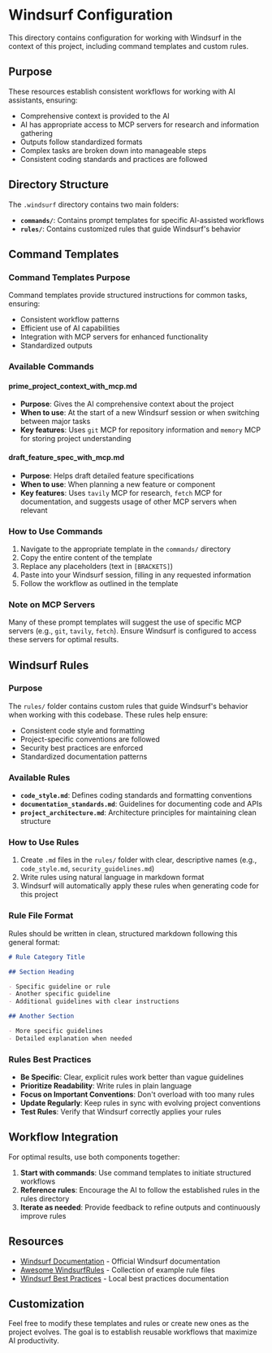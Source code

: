 # Windsurf Configuration

This directory contains configuration for working with Windsurf in the context of this project, including command templates and custom rules.

## Purpose

These resources establish consistent workflows for working with AI assistants, ensuring:

- Comprehensive context is provided to the AI
- AI has appropriate access to MCP servers for research and information gathering
- Outputs follow standardized formats
- Complex tasks are broken down into manageable steps
- Consistent coding standards and practices are followed

## Directory Structure

The `.windsurf` directory contains two main folders:

- **`commands/`**: Contains prompt templates for specific AI-assisted workflows
- **`rules/`**: Contains customized rules that guide Windsurf's behavior

## Command Templates

### Command Templates Purpose

Command templates provide structured instructions for common tasks, ensuring:

- Consistent workflow patterns
- Efficient use of AI capabilities
- Integration with MCP servers for enhanced functionality
- Standardized outputs

### Available Commands

#### prime_project_context_with_mcp.md
- **Purpose**: Gives the AI comprehensive context about the project
- **When to use**: At the start of a new Windsurf session or when switching between major tasks
- **Key features**: Uses `git` MCP for repository information and `memory` MCP for storing project understanding

#### draft_feature_spec_with_mcp.md
- **Purpose**: Helps draft detailed feature specifications
- **When to use**: When planning a new feature or component
- **Key features**: Uses `tavily` MCP for research, `fetch` MCP for documentation, and suggests usage of other MCP servers when relevant

### How to Use Commands

1. Navigate to the appropriate template in the `commands/` directory
2. Copy the entire content of the template
3. Replace any placeholders (text in `[BRACKETS]`)
4. Paste into your Windsurf session, filling in any requested information
5. Follow the workflow as outlined in the template

### Note on MCP Servers

Many of these prompt templates will suggest the use of specific MCP servers (e.g., `git`, `tavily`, `fetch`). Ensure Windsurf is configured to access these servers for optimal results.

## Windsurf Rules

### Purpose

The `rules/` folder contains custom rules that guide Windsurf's behavior when working with this codebase. These rules help ensure:

- Consistent code style and formatting
- Project-specific conventions are followed
- Security best practices are enforced
- Standardized documentation patterns

### Available Rules

- **`code_style.md`**: Defines coding standards and formatting conventions
- **`documentation_standards.md`**: Guidelines for documenting code and APIs
- **`project_architecture.md`**: Architecture principles for maintaining clean structure

### How to Use Rules

1. Create `.md` files in the `rules/` folder with clear, descriptive names (e.g., `code_style.md`, `security_guidelines.md`)
2. Write rules using natural language in markdown format
3. Windsurf will automatically apply these rules when generating code for this project

### Rule File Format

Rules should be written in clean, structured markdown following this general format:

```markdown
# Rule Category Title

## Section Heading

- Specific guideline or rule
- Another specific guideline
- Additional guidelines with clear instructions

## Another Section

- More specific guidelines
- Detailed explanation when needed
```

### Rules Best Practices

- **Be Specific**: Clear, explicit rules work better than vague guidelines
- **Prioritize Readability**: Write rules in plain language
- **Focus on Important Conventions**: Don't overload with too many rules
- **Update Regularly**: Keep rules in sync with evolving project conventions
- **Test Rules**: Verify that Windsurf correctly applies your rules

## Workflow Integration

For optimal results, use both components together:

1. **Start with commands**: Use command templates to initiate structured workflows
2. **Reference rules**: Encourage the AI to follow the established rules in the rules directory
3. **Iterate as needed**: Provide feedback to refine outputs and continuously improve rules

## Resources

- [Windsurf Documentation](https://www.windsurf.ai/docs) - Official Windsurf documentation
- [Awesome WindsurfRules](https://github.com/balqaasem/awesome-windsurfrules) - Collection of example rule files
- [Windsurf Best Practices](/Users/alexkamysz/AI/my_windsurf_project/ai_docs/windsurf_best_practices.md) - Local best practices documentation

## Customization

Feel free to modify these templates and rules or create new ones as the project evolves. The goal is to establish reusable workflows that maximize AI productivity.
